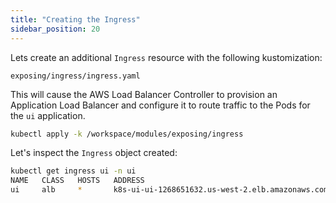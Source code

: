 ```yaml
---
title: "Creating the Ingress"
sidebar_position: 20
---
```


Lets create an additional `Ingress` resource with the following kustomization:

```file
exposing/ingress/ingress.yaml
```

This will cause the AWS Load Balancer Controller to provision an Application Load Balancer and configure it to route traffic to the Pods for the `ui` application.

```bash timeout=180 hook=add-ingress hookTimeout=430
kubectl apply -k /workspace/modules/exposing/ingress
```

Let's inspect the `Ingress` object created:

```bash
kubectl get ingress ui -n ui
NAME   CLASS   HOSTS   ADDRESS                                            PORTS   AGE
ui     alb     *       k8s-ui-ui-1268651632.us-west-2.elb.amazonaws.com   80      15s
```